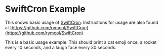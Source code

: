 # SwiftCron Example

This shows basic usage of [SwiftCron](https://github.com/rymcol/SwiftCron). Instructions for usage are also found at [https://github.com/rymcol/SwiftCron](https://github.com/rymcol/SwiftCron)

This is a basic usage example. This should print a cat emoji once, a rocket every 10 seconds, and a laugh face every 30 seconds. 